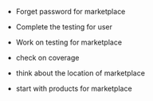 -   Forget password for marketplace

-   Complete the testing for user

-   Work on testing for marketplace

-   check on coverage

-   think about the location of marketplace

-   start with products for marketplace
